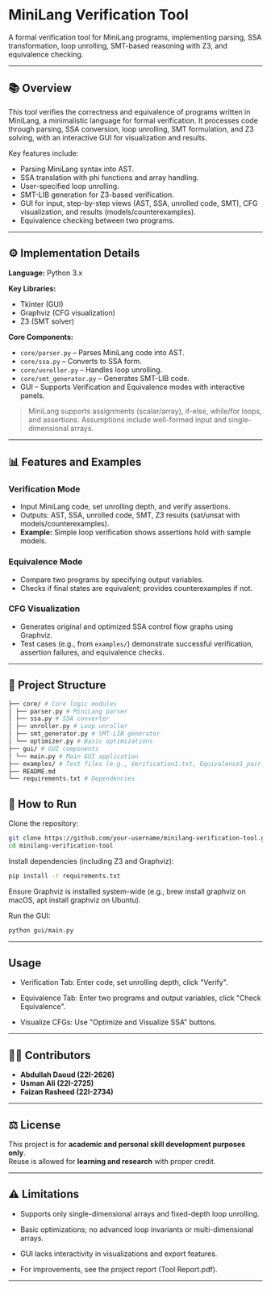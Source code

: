 # MiniLang Verification Tool

A formal verification tool for MiniLang programs, implementing parsing, SSA transformation, loop unrolling, SMT-based reasoning with Z3, and equivalence checking.

---

## 📚 Overview

This tool verifies the correctness and equivalence of programs written in MiniLang, a minimalistic language for formal verification. It processes code through parsing, SSA conversion, loop unrolling, SMT formulation, and Z3 solving, with an interactive GUI for visualization and results.

Key features include:

- Parsing MiniLang syntax into AST.
- SSA translation with phi functions and array handling.
- User-specified loop unrolling.
- SMT-LIB generation for Z3-based verification.
- GUI for input, step-by-step views (AST, SSA, unrolled code, SMT), CFG visualization, and results (models/counterexamples).
- Equivalence checking between two programs.

---

## ⚙️ Implementation Details

**Language:** Python 3.x  

**Key Libraries:**

- Tkinter (GUI)
- Graphviz (CFG visualization)
- Z3 (SMT solver)

**Core Components:**

- `core/parser.py` – Parses MiniLang code into AST.
- `core/ssa.py` – Converts to SSA form.
- `core/unroller.py` – Handles loop unrolling.
- `core/smt_generator.py` – Generates SMT-LIB code.
- GUI – Supports Verification and Equivalence modes with interactive panels.

> MiniLang supports assignments (scalar/array), if-else, while/for loops, and assertions. Assumptions include well-formed input and single-dimensional arrays.

---

## 📊 Features and Examples

### Verification Mode

- Input MiniLang code, set unrolling depth, and verify assertions.
- Outputs: AST, SSA, unrolled code, SMT, Z3 results (sat/unsat with models/counterexamples).  
- **Example:** Simple loop verification shows assertions hold with sample models.

### Equivalence Mode

- Compare two programs by specifying output variables.
- Checks if final states are equivalent; provides counterexamples if not.

### CFG Visualization

- Generates original and optimized SSA control flow graphs using Graphviz.  
- Test cases (e.g., from `examples/`) demonstrate successful verification, assertion failures, and equivalence checks.

---

## 📂 Project Structure

```bash
├── core/ # Core logic modules
│ ├── parser.py # MiniLang parser
│ ├── ssa.py # SSA converter
│ ├── unroller.py # Loop unroller
│ ├── smt_generator.py # SMT-LIB generator
│ └── optimizer.py # Basic optimizations
├── gui/ # GUI components
│ └── main.py # Main GUI application
├── examples/ # Test files (e.g., Verification1.txt, Equivalence1_pair.txt)
├── README.md
└── requirements.txt # Dependencies

```

## 🚀 How to Run

Clone the repository:

```bash
git clone https://github.com/your-username/minilang-verification-tool.git
cd minilang-verification-tool
```

Install dependencies (including Z3 and Graphviz):

```bash
pip install -r requirements.txt
```
Ensure Graphviz is installed system-wide (e.g., brew install graphviz on macOS, apt install graphviz on Ubuntu).

Run the GUI:

```bash
python gui/main.py
```
---

## Usage

- Verification Tab: Enter code, set unrolling depth, click "Verify".

- Equivalence Tab: Enter two programs and output variables, click "Check Equivalence".

- Visualize CFGs: Use "Optimize and Visualize SSA" buttons.

---

## 👨‍💻 Contributors
- **Abdullah Daoud (22I-2626)**  
- **Usman Ali (22I-2725)**  
- **Faizan Rasheed (22I-2734)**

---

## ⚖️ License
This project is for **academic and personal skill development purposes only**.  
Reuse is allowed for **learning and research** with proper credit.

---


## ⚠️ Limitations

- Supports only single-dimensional arrays and fixed-depth loop unrolling.

- Basic optimizations; no advanced loop invariants or multi-dimensional arrays.

- GUI lacks interactivity in visualizations and export features.

- For improvements, see the project report (Tool Report.pdf).

---
